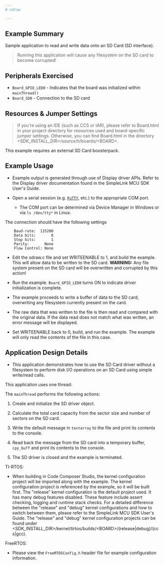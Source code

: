```yaml
---
# sdraw

---
```


## Example Summary

Sample application to read and write data onto an SD Card (SD interface).
> Running this application will cause any filesystem on the SD card to
  become corrupted!

## Peripherals Exercised

* `Board_GPIO_LED0` - Indicates that the board was initialized within
`mainThread()`
* `Board_SD0`  - Connection to the SD card

## Resources & Jumper Settings

> If you're using an IDE (such as CCS or IAR), please refer to Board.html in
your project directory for resources used and board-specific jumper settings.
Otherwise, you can find Board.html in the directory
&lt;SDK_INSTALL_DIR&gt;/source/ti/boards/&lt;BOARD&gt;.

This example requires an external SD Card boosterpack.

## Example Usage

* Example output is generated through use of Display driver APIs. Refer to the
Display driver documentation found in the  SimpleLink MCU SDK User's Guide.

* Open a serial session (e.g. [`PuTTY`](http://www.putty.org/ "PuTTY's
Homepage"), etc.) to the appropriate COM port.
    * The COM port can be determined via Device Manager in Windows or via
`ls /dev/tty*` in Linux.

The connection should have the following settings
```
    Baud-rate:  115200
    Data bits:       8
    Stop bits:       1
    Parity:       None
    Flow Control: None
```

* Edit the sdraw.c file and set WRITEENABLE to 1, and build the example.
  This will allow data to be written to the SD card.  __WARNING:__ Any file
  system present on the SD card will be overwritten and corrupted by this
  action!

* Run the example. `Board_GPIO_LED0` turns ON to indicate driver initialization
is complete.

* The example proceeds to write a buffer of data to the SD card, overwriting
  any filesystem currently present on the card.

* The raw data that was written to the file is then read and compared with
  the original data.  If the data read does not match what was written,
  an error message will be displayed.

* Set WRITEENABLE back to 0, build, and run the example.  The example will
  only read the contents of the file in this case.

## Application Design Details

* This application demonstrates how to use the SD Card driver without
  a filesystem to perform disk I/O operations on an SD Card using
  simple write/read calls.


This application uses one thread:

The `mainThread` performs the following actions:

1. Create and initialize the SD driver object.

2. Calculate the total card capacity from the sector size and number
   of sectors on the SD card.

3. Write the default message in `textarray` to the file and print its
   contents to the console.

4. Read back the message from the SD card into a temporary buffer, `cpy_buff`
   and print its contents to the console.

5. The SD driver is closed and the example is terminated.

TI-RTOS:

* When building in Code Composer Studio, the kernel configuration project will
be imported along with the example. The kernel configuration project is
referenced by the example, so it will be built first. The "release" kernel
configuration is the default project used. It has many debug features disabled.
These feature include assert checking, logging and runtime stack checks. For a
detailed difference between the "release" and "debug" kernel configurations and
how to switch between them, please refer to the SimpleLink MCU SDK User's
Guide. The "release" and "debug" kernel configuration projects can be found
under &lt;SDK_INSTALL_DIR&gt;/kernel/tirtos/builds/&lt;BOARD&gt;/(release|debug)/(ccs|gcc).

FreeRTOS:
* Please view the `FreeRTOSConfig.h` header file for example configuration
information.
